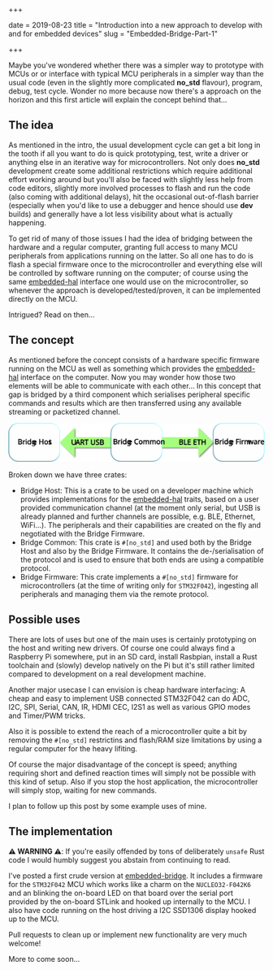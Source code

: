 +++

date = 2019-08-23
title = "Introduction into a new approach to develop with and for embedded devices"
slug = "Embedded-Bridge-Part-1"

+++

Maybe you've wondered whether there was a simpler way to prototype with MCUs or
or interface with typical MCU peripherals in a simpler way than the usual code
(even in the slightly more complicated **no_std** flavour), program, debug,
test cycle. Wonder no more because now there's a approach on the horizon and
this first article will explain the concept behind that...

<!-- more -->

## The idea

As mentioned in the intro, the usual development cycle can get a bit long in
the tooth if all you want to do is quick prototyping, test, write a driver or
anything else in an iterative way for microcontrollers. Not only does
**no_std** development create some additional restrictions which require
additional effort working around but you'll also be faced with slightly less
help from code editors, slightly more involved processes to flash and run the
code (also coming with additional delays), hit the occasional out-of-flash
barrier (especially when you'd like to use a debugger and hence should use
**dev** builds) and generally have a lot less visibility about what is actually
happening.

To get rid of many of those issues I had the idea of bridging between the
hardware and a regular computer, granting full access to many MCU peripherals
from applications running on the latter. So all one has to do is flash a
special firmware once to the microcontroller and everything else will be
controlled by software running on the computer; of course using the same
[embedded-hal] interface one would use on the microcontroller, so whenever the
approach is developed/tested/proven, it can be implemented directly on the
MCU.

Intrigued? Read on then...

## The concept

As mentioned before the concept consists of a hardware specific firmware
running on the MCU as well as something which provides the [embedded-hal]
interface on the computer. Now you may wonder how those two elements will be
able to communicate with each other... In this concept that gap is bridged by a
third component which serialises peripheral specific commands and results which
are then transferred using any available streaming or packetized channel.

![Concept image](concept.svg "The building blocks of the Embedded Bridge concept")

Broken down we have three crates:
* Bridge Host: This is a crate to be used on a developer machine which provides implementations for the [embedded-hal] traits, based on a user provided communication channel (at the moment only serial, but USB is already planned and further channels are possible, e.g. BLE, Ethernet, WiFi...). The peripherals and their capabilities are created on the fly and negotiated with the Bridge Firmware.
* Bridge Common: This crate is `#[no_std]` and used both by the Bridge Host and also by the Bridge Firmware. It contains the de-/serialisation of the protocol and is used to ensure that both ends are using a compatible protocol.
* Bridge Firmware: This crate implements a `#[no_std]` firmware for microcontrollers (at the time of writing only for `STM32F042`), ingesting all peripherals and managing them via the remote protocol.

## Possible uses

There are lots of uses but one of the main uses is certainly prototyping on the
host and writing new drivers. Of course one could always find a Raspberry Pi
somewhere, put in an SD card, install Rasbpian, install a Rust toolchain and
(slowly) develop natively on the Pi but it's still rather limited compared to
development on a real development machine.

Another major usecase I can envision is cheap hardware interfacing: A cheap and
easy to implement USB connected STM32F042 can do ADC, I2C, SPI, Serial, CAN,
IR, HDMI CEC, I2S1 as well as various GPIO modes and Timer/PWM tricks.

Also it is possible to extend the reach of a microcontroller quite a bit by
removing the `#[no_std]` restrictins and flash/RAM size limitations by using a
regular computer for the heavy lifiting.

Of course the major disadvantage of the concept is speed; anything requiring
short and defined reaction times will simply not be possible with this kind of
setup. Also if you stop the host application, the microcontroller will simply
stop, waiting for new commands.

I plan to follow up this post by some example uses of mine.

## The implementation

**⚠ WARNING ⚠**: If you're easily offended by tons of deliberately `unsafe`
Rust code I would humbly suggest you abstain from continuing to read.

I've posted a first crude version at [embedded-bridge]. It includes a firmware
for the `STM32F042` MCU which works like a charm on the `NUCLEO32-F042K6` and
an blinking the on-board LED on that board over the serial port provided by the
on-board STLink and hooked up internally to the MCU. I also have code running
on the host driving a I2C SSD1306 display hooked up to the MCU.

Pull requests to clean up or implement new functionality are very much welcome!

More to come soon...

[embedded-bridge]: https://github.com/therealprof/embedded-bridge
[embedded-hal]: https://crates.io/crates/embedded-hal
